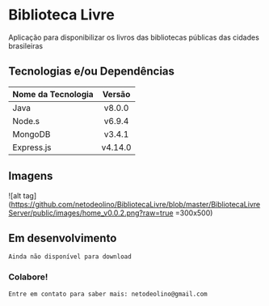 # Biblioteca Livre
Aplicação para disponibilizar os livros das bibliotecas públicas das cidades brasileiras

## Tecnologias e/ou Dependências
| Nome da Tecnologia             | Versão        |
| :----------------------------- |:-------------:|
| Java                           | v8.0.0        |
| Node.s                         | v6.9.4        |
| MongoDB                        | v3.4.1        |
| Express.js                     | v4.14.0       |

## Imagens
![alt tag](https://github.com/netodeolino/BibliotecaLivre/blob/master/BibliotecaLivreServer/public/images/home_v0.0.2.png?raw=true =300x500)

## Em desenvolvimento
	Ainda não disponível para download

### Colabore!
	Entre em contato para saber mais: netodeolino@gmail.com